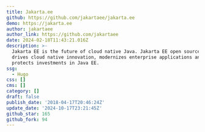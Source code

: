 ```yaml
---
title: Jakarta.ee
github: https://github.com/jakartaee/jakarta.ee
demo: https://jakarta.ee
author: jakartaee
author_link: https://github.com/jakartaee
date: 2024-02-18T11:43:21.016Z
description: >-
  Jakarta EE is the future of cloud native Java. Jakarta EE open source software
  drives cloud native innovation, modernizes enterprise applications and
  protects investments in Java EE.
ssg:
  - Hugo
css: []
cms: []
category: []
draft: false
publish_date: '2018-04-17T20:46:24Z'
update_date: '2024-10-17T23:21:45Z'
github_star: 165
github_fork: 94
---
```

